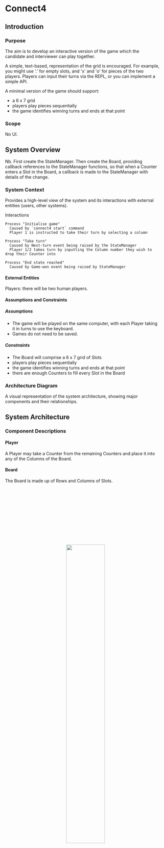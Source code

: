 # Connect4

## Introduction

### Purpose
The aim is to develop an interactive version of the game which the candidate and interviewer
can play together.

A simple, text-based, representation of the grid is encouraged. For example, you might use '.' for empty slots, and 'x' and 'o' for pieces of the two players. Players can input their turns via the REPL, or you can implement a simple API.

A minimal version of the game should support:
- a 6 x 7 grid
- players play pieces sequentially
- the game identifies winning turns and ends at that point

### Scope
No UI.


## System Overview

Nb. First create the StateManager. Then create the Board, providing callback references to the StateManager functions, so that when a Counter enters a Slot in the Board, a callback is made to the StateManager with details of the change.



### System Context
Provides a high-level view of the system and its interactions with external entities (users, other systems).

Interactions
```
Process "Initialise game"
  Caused by `connect4 start` command
  Player 1 is instructed to take their turn by selecting a column
```

```
Process "Take turn"
  Caused by Next-turn event being raised by the StateManager
  Player 1/2 takes turn by inputting the Column number they wish to drop their Counter into
```

```
Process "End state reached"
  Caused by Game-won event being raised by StateManager
```

#### External Entities
Players: there will be two human players.

#### Assumptions and Constraints

##### Assumptions
- The game will be played on the same computer, with each Player taking it in turns to use the keyboard.
- Games do not need to be saved.

##### Constraints
- The Board will comprise a 6 x 7 grid of Slots
- players play pieces sequentially
- the game identifies winning turns and ends at that point
- there are enough Counters to fill every Slot in the Board

### Architecture Diagram
A visual representation of the system architecture, showing major components and their relationships.



## System Architecture

### Component Descriptions

#### Player
A Player may take a Counter from the remaining Counters and place it into any of the Columns of the Board.

#### Board
The Board is made up of Rows and Columns of Slots.
<img src="connect4_board.svg" width=50% height=50% align="left" style="display: block; float: none; clear: both; margin: 200px 200px;">

```
Board {
    rows: Row[]
    columns: Column[]
    
    dropCounter(column: number, counter: Counter)
}
```

#### Slot
A Slot is a single disk sized section of the Board. It can hold one Counter.

#### Counters
The set of all Counters.

#### Counter
A Counter is a coloured plastic disk which can fit into the Columns of the Board (at least in the physical game).

There are enough Counters to fill every Slot in the Board.

```
Colour: 'red' | 'yellow'

Counter {
    colour: Colour

    getColour(): Colour
}
```

#### State Manager
Checks to see if a winning state has occured.

Go through each Slot. If a Slot has a Counter in it then perform the following checks:
- Vertical line (ascending) check
- Vertical line (descending) check
- Horizontal line (left) check
- Horizontal line (ascending) check
- Diagonal line (ascending) check
- Diagonal line (descending) check

### Data Flow Diagrams (DFD)
Illustrates how data moves through the system.
### Use Case Diagrams
Depicts the interactions between users and the system.
### Use Case Diagrams
### Deployment Diagram
Shows how the software will be deployed across various hardware components or nodes.


## Design Considerations
### Assumptions
Lists assumptions made during the design process.
### Constraints
Identifies constraints that impact the design (e.g., hardware, software, regulatory).
### Dependencies
Highlights dependencies on other systems or components.
### Design Principles
Outlines the principles guiding the design (e.g., scalability, maintainability).


## Subsystems and Modules
### Subsystem Overview
Provides a high-level description of each subsystem and its role within the overall system.
### Module Descriptions
Detailed descriptions of each module within a subsystem, including their interfaces, functionality, and interconnections.


## Interface Design
### External Interfaces
Describes interfaces with external systems, including APIs, communication protocols, and data formats.
### Internal Interfaces
Details interfaces between internal components, specifying methods of interaction and data exchange.


## Data Design
### Data Model
Describes the data entities, relationships, and data flow within the system.
### Database Design
High-level description of the database schema, including tables, relationships, and key attributes.


## Performance Considerations
### Performance Requirements
Expected performance metrics and benchmarks.
### Scalability Plan
Strategies for scaling the system to handle increased load.
### Optimization Techniques
Approaches for optimizing system performance.


## Error Handling and Logging
### Error Management
Strategies for detecting, reporting, and handling errors.
### Logging
Design of the logging mechanism for tracking system events and issues.


## Testing and Validation
### Testing Strategy
Overview of the testing approach, including types of testing to be performed (unit, integration, system).
### Validation Criteria
Criteria for validating that the system meets its requirements.


## Appendices
### Glossary
Definitions of terms and acronyms used in the document.
### References
List of references and sources used in the document.
Change Log: Record of changes made to the document over time.

